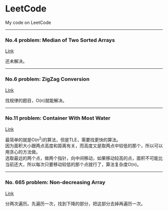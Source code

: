 # LeetCode
My code on LeetCode 

* * *

### No.4 problem: Median of Two Sorted Arrays
[Link](https://leetcode.com/problems/median-of-two-sorted-arrays/description/)

还未解决。

* * *

### No.6 problem: ZigZag Conversion
[Link](https://leetcode.com/problems/zigzag-conversion/description/)

找规律的题目，O(n)就能解决。

* * *

### No.11 problem: Container With Most Water
[Link](https://leetcode.com/problems/container-with-most-water/description/)

最简单的就是O(n<sup>2</sup>)的算法，但是TLE，需要找更快的算法。<br>
因为面积大小跟两点高度和距离有关，而高度又是取两点中较低的那个，所以可以用贪心的方法做。<br>
选取最远的两个点，做两个指针，向中间移动，如果移动较高的点，面积不可能比当前还大，所以每次只要移动较低的那个点就行了，算法复杂度O(n)。

* * *

### No. 665 problem: Non-decreasing Array
[Link](https://leetcode.com/problems/non-decreasing-array/description/)

分两次遍历。先遍历一次，找到下降的部分，把这部分去掉再遍历一次。